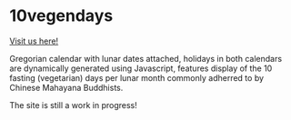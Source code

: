 # 10vegendays

[Visit us here!](http://www.10vegendays.com)

Gregorian calendar with lunar dates attached, holidays in both
calendars are dynamically generated using Javascript, features
display of the 10 fasting (vegetarian) days per lunar month commonly adherred
to by Chinese Mahayana Buddhists. 

The site is still a work in progress!
